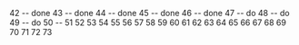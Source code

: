 42 -- done 
43 -- done
44 -- done
45 -- done
46 -- done
47 -- do
48 -- do
49 -- do
50 --
51
52
53
54
55
56
57
58
59
60
61
62
63
64
65
66
67
68
69
70
71
72
73